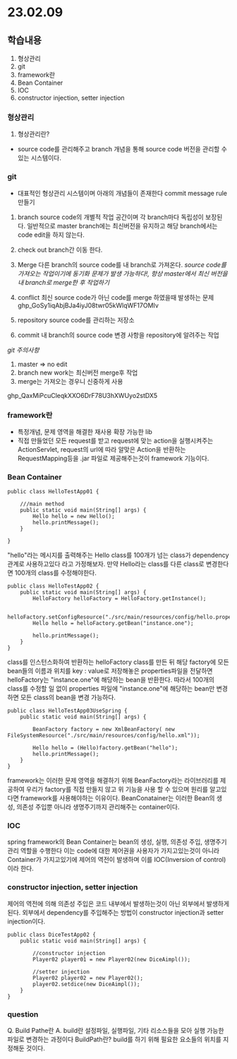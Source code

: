 # 23.02.09

## 학습내용
1. 형상관리
2. git
3. framework란
4. Bean Container
5. IOC
6. constructor injection, setter injection

### 형상관리
1. 형상관리란?
 - source code를 관리해주고 branch 개념을 통해 source code 버전을 관리할 수 있는 시스템이다.
 
### git
 - 대표적인 형상관리 시스템이며 아래의 개념들이 존재한다
commit message rule 만들기

1. branch
source code의 개별적 작업 공간이며 각 branch마다 독립성이 보장된다.
일반적으로 master branch에는 최신버전을 유지하고 해당 branch에서는 code edit을 하지 않는다.

2. check out
branch간 이동 한다.

3. Merge
다른 branch의 source code를 내 branch로 가져온다.
*source code를 가져오는 작업이기에 동기화 문제가 발생 가능하다!, 항상 master에서 최신 버전을 내 branch로 merge한 후 작업하기*

4. conflict
최신 source code가 아닌 code를 merge 하였을때 발생하는 문제
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
5. repository
source code를 관리하는 저장소

6. commit
내 branch의 source code 변경 사항을 repository에 알려주는 작업

*git 주의사항*
1. master => no edit
2. branch new work는 최신버전 merge후 작업
3. merge는 가져오는 경우니 신중하게 사용

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


### framework란
 - 특정개념, 문제 영역을 해결한 재사용 확장 가능한 lib
 - 직접 만들었던 모든 request를 받고 request에 맞는 action을 실행시켜주는 ActionServlet, request의 url에 따라
 알맞은 Action을 반환하는 RequestMapping등을 .jar 파일로 제공해주는것이 framework 기능이다.


### Bean Container
```
public class HelloTestApp01 {
	
	///main method
	public static void main(String[] args) {
		Hello hello = new Hello();
		hello.printMessage();
	}
	
}
```
"hello"라는 메시지를 출력해주는 Hello class를 100개가 넘는 class가 dependency관계로 사용하고있다 라고 가정해보자.
 만약 Hello라는 class를 다른 class로 변경한다면 100개의 class를 수정해야한다.

```
public class HelloTestApp02 {
	public static void main(String[] args) {
		HelloFactory helloFactory =	HelloFactory.getInstance();
		
		helloFactory.setConfigResource("./src/main/resources/config/hello.properties");
		Hello hello = helloFactory.getBean("instance.one");
		
		hello.printMessage();
	}	
}
```

class를 인스턴스화하여 반환하는 helloFactory class를 만든 뒤 해당 factory에 모든 bean들의 이름과 위치를 key : value로
저장해놓은 properties파일을 전달하면 helloFactory는 "instance.one"에 해당하는 bean을 반환한다.
따라서 100개의 class를 수정할 일 없이 properties 파일에 "instance.one"에 해당하는 bean만 변경하면 모든 class의
bean을 변경 가능하다.

```
public class HelloTestApp03UseSpring {
	public static void main(String[] args) {
		
		BeanFactory factory = new XmlBeanFactory( new FileSystemResource("./src/main/resources/config/hello.xml"));

		Hello hello = (Hello)factory.getBean("hello");
		hello.printMessage();
	}	
}
```
framework는 이러한 문제 영역을 해결하기 위해 BeanFactory라는 라이브러리를 제공하여 우리가 factory를 직접 만들지 않고
위 기능을 사용 할 수 있으며 원리를 알고있다면 framework를 사용해야하는 이유이다.
BeanConatainer는 이러한 Bean의 생성, 의존성 주입뿐 아니라 생명주기까지 관리해주는 container이다.


### IOC
spring framework의 Bean Container는 bean의 생성, 실행, 의존성 주입, 생명주기 관리 역할을 수행한다
이는 code에 대한 제어권을 사용자가 가지고있는것이 아니라 Container가 가지고있기에 제어의 역전이 발생하며 이를 
IOC(Inversion of control)이라 한다.

### constructor injection, setter injection
제어의 역전에 의해 의존성 주입은 코드 내부에서 발생하는것이 아닌 외부에서 발생하게된다.
외부에서 dependency를 주입해주는 방법이 constructor injection과 setter injection이다.

```
public class DiceTestApp02 {
	public static void main(String[] args) {
		
		//constructor injection
		Player02 player01 = new Player02(new DiceAimpl());
		
		//setter injection
		Player02 player02 = new Player02();
		player02.setdice(new DiceAimpl());
	}
}
```


### question
Q. Build Pathe란
A. build란 설정파일, 실행파일, 기타 리소스들을 모아 실행 가능한 파일로 변경하는 과정이다
	BuildPath란? build를 하기 위해 필요한 요소들의 위치를 지정해둔 것이다.


